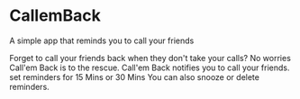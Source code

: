 # CallemBack
A simple app that reminds you to call your friends 

Forget to call your friends back when they don't take your calls? No worries Call'em Back is to the rescue.
Call'em Back notifies you to call your friends.
set reminders for 15 Mins or 30 Mins
You can also snooze or delete reminders.
